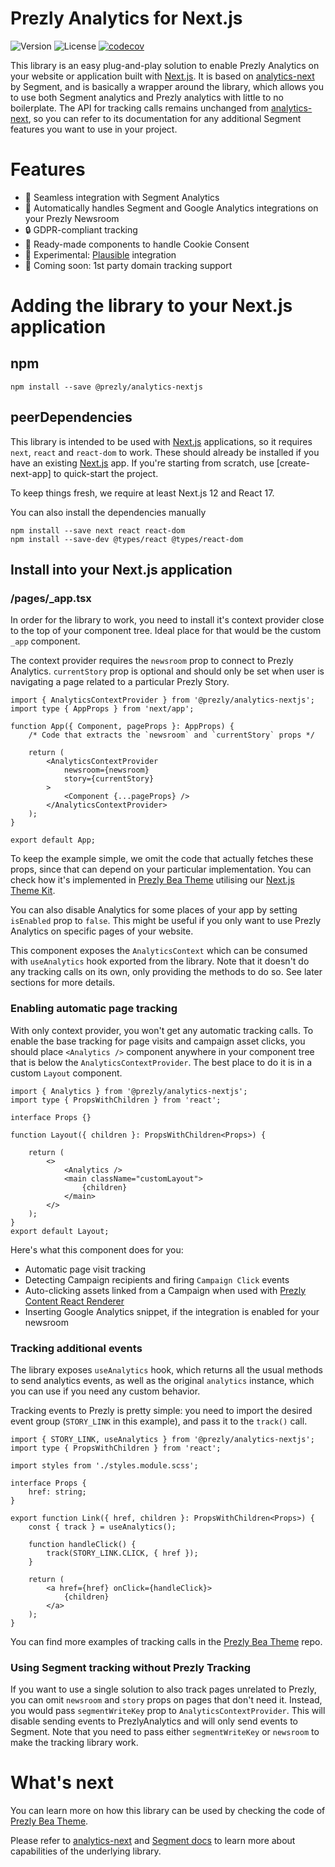 # Prezly Analytics for Next.js

![Version](https://img.shields.io/npm/v/@prezly/analytics-nextjs)
![License](https://img.shields.io/npm/l/@prezly/analytics-nextjs)
[![codecov](https://codecov.io/gh/prezly/analytics/branch/main/graph/badge.svg?token=C6E6D5588L)](https://codecov.io/gh/prezly/analytics)

This library is an easy plug-and-play solution to enable Prezly Analytics on your website or application built with [Next.js]. It is based on [analytics-next] by Segment, and is basically a wrapper around the library, which allows you to use both Segment analytics and Prezly analytics with little to no boilerplate. The API for tracking calls remains unchanged from [analytics-next], so you can refer to its documentation for any additional Segment features you want to use in your project.

# Features

- 🔁 Seamless integration with Segment Analytics
- 🤖 Automatically handles Segment and Google Analytics integrations on your Prezly Newsroom
- 🔒 GDPR-compliant tracking
- 🍪 Ready-made components to handle Cookie Consent
- 🧪 Experimental: [Plausible] integration
- 🚀 Coming soon: 1st party domain tracking support

# Adding the library to your Next.js application

## npm

```Shell
npm install --save @prezly/analytics-nextjs
```

## peerDependencies

This library is intended to be used with [Next.js] applications, so it requires `next`, `react` and `react-dom` to work. These should already be installed if you have an existing [Next.js] app.
If you're starting from scratch, use [create-next-app] to quick-start the project.

To keep things fresh, we require at least Next.js 12 and React 17.

You can also install the dependencies manually
```Shell
npm install --save next react react-dom
npm install --save-dev @types/react @types/react-dom
```

## Install into your Next.js application

### /pages/_app.tsx

In order for the library to work, you need to install it's context provider close to the top of your component tree. Ideal place for that would be the custom `_app` component.

The context provider requires the `newsroom` prop to connect to Prezly Analytics. `currentStory` prop is optional and should only be set when user is navigating a page related to a particular Prezly Story.

```tsx
import { AnalyticsContextProvider } from '@prezly/analytics-nextjs';
import type { AppProps } from 'next/app';

function App({ Component, pageProps }: AppProps) {
    /* Code that extracts the `newsroom` and `currentStory` props */

    return (
        <AnalyticsContextProvider
            newsroom={newsroom}
            story={currentStory}
        >
            <Component {...pageProps} />
        </AnalyticsContextProvider>
    );
}

export default App;
```

To keep the example simple, we omit the code that actually fetches these props, since that can depend on your particular implementation. You can check how it's implemented in [Prezly Bea Theme](https://github.com/prezly/theme-nextjs-bea/blob/f6f04515314bd2297cd7b1303f33bd24c564e182/pages/_app.tsx#L15) utilising our [Next.js Theme Kit](https://github.com/prezly/theme-kit-nextjs).

You can also disable Analytics for some places of your app by setting `isEnabled` prop to `false`. This might be useful if you only want to use Prezly Analytics on specific pages of your website.

This component exposes the `AnalyticsContext` which can be consumed with `useAnalytics` hook exported from the library. Note that it doesn't do any tracking calls on its own, only providing the methods to do so. See later sections for more details.

### Enabling automatic page tracking

With only context provider, you won't get any automatic tracking calls. To enable the base tracking for page visits and campaign asset clicks, you should place `<Analytics />` component anywhere in your component tree that is below the `AnalyticsContextProvider`. The best place to do it is in a custom `Layout` component.

```tsx
import { Analytics } from '@prezly/analytics-nextjs';
import type { PropsWithChildren } from 'react';

interface Props {}

function Layout({ children }: PropsWithChildren<Props>) {

    return (
        <>
            <Analytics />
            <main className="customLayout">
                {children}
            </main>
        </>
    );
}
export default Layout;
```

Here's what this component does for you:
- Automatic page visit tracking
- Detecting Campaign recipients and firing `Campaign Click` events
- Auto-clicking assets linked from a Campaign when used with [Prezly Content React Renderer]
- Inserting Google Analytics snippet, if the integration is enabled for your newsroom

### Tracking additional events

The library exposes `useAnalytics` hook, which returns all the usual methods to send analytics events, as well as the original `analytics` instance, which you can use if you need any custom behavior.

Tracking events to Prezly is pretty simple: you need to import the desired event group (`STORY_LINK` in this example), and pass it to the `track()` call.

```tsx
import { STORY_LINK, useAnalytics } from '@prezly/analytics-nextjs';
import type { PropsWithChildren } from 'react';

import styles from './styles.module.scss';

interface Props {
    href: string;
}

export function Link({ href, children }: PropsWithChildren<Props>) {
    const { track } = useAnalytics();

    function handleClick() {
        track(STORY_LINK.CLICK, { href });
    }

    return (
        <a href={href} onClick={handleClick}>
            {children}
        </a>
    );
}
```

You can find more examples of tracking calls in the [Prezly Bea Theme] repo.

### Using Segment tracking without Prezly Tracking

If you want to use a single solution to also track pages unrelated to Prezly, you can omit `newsroom` and `story` props on pages that don't need it. 
Instead, you would pass `segmentWriteKey` prop to `AnalyticsContextProvider`. This will disable sending events to PrezlyAnalytics and will only send events to Segment.
Note that you need to pass either `segmentWriteKey` or `newsroom` to make the tracking library work.

# What's next

You can learn more on how this library can be used by checking the code of [Prezly Bea Theme].

Please refer to [analytics-next] and [Segment docs](https://segment.com/docs/connections/sources/catalog/libraries/website/javascript/) to learn more about capabilities of the underlying library.

[analytics-next]: https://github.com/segmentio/analytics-next
[Next.js]: https://nextjs.org
[Prezly Bea Theme]: https://github.com/prezly/theme-nextjs-bea
[Prezly Content React Renderer]: https://www.npmjs.com/package/@prezly/content-renderer-react-js
[Plausible]: https://plausible.io